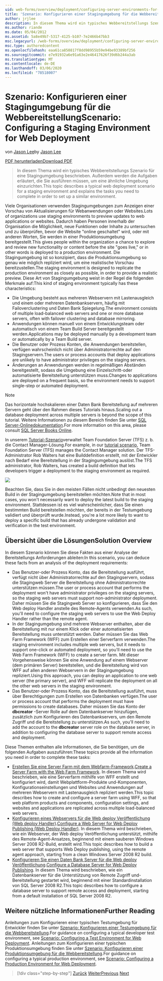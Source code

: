 ```yaml
---
uid: web-forms/overview/deployment/configuring-server-environments-for-web-deployment/scenario-configuring-a-staging-environment-for-web-deployment
title: 'Szenario: Konfigurieren einer Stagingumgebung für die Webbereitstellung | Microsoft-Dokumentation'
author: jrjlee
description: In diesem Thema wird ein typisches Webbereitstellungs Szenario für eine Stagingumgebung beschrieben, und es werden die Aufgaben erläutert, die Sie ausführen müssen, um eine ähnliche env einzurichten...
ms.author: riande
ms.date: 05/04/2012
ms.assetid: 5a8e49b7-5317-4125-b107-7e2466b47bb3
msc.legacyurl: /web-forms/overview/deployment/configuring-server-environments-for-web-deployment/scenario-configuring-a-staging-environment-for-web-deployment
msc.type: authoredcontent
ms.openlocfilehash: eaa61ca850817f8dd98955b59e94be93389bf256
ms.sourcegitcommit: e7e91932a6e91a63e2e46417626f39d6b244a3ab
ms.translationtype: MT
ms.contentlocale: de-DE
ms.lasthandoff: 03/06/2020
ms.locfileid: "78518007"
---
```

# <a name="scenario-configuring-a-staging-environment-for-web-deployment"></a><span data-ttu-id="704e0-103">Szenario: Konfigurieren einer Stagingumgebung für die Webbereitstellung</span><span class="sxs-lookup"><span data-stu-id="704e0-103">Scenario: Configuring a Staging Environment for Web Deployment</span></span>

<span data-ttu-id="704e0-104">von [Jason Lee](https://github.com/jrjlee)</span><span class="sxs-lookup"><span data-stu-id="704e0-104">by [Jason Lee](https://github.com/jrjlee)</span></span>

[<span data-ttu-id="704e0-105">PDF herunterladen</span><span class="sxs-lookup"><span data-stu-id="704e0-105">Download PDF</span></span>](https://msdnshared.blob.core.windows.net/media/MSDNBlogsFS/prod.evol.blogs.msdn.com/CommunityServer.Blogs.Components.WeblogFiles/00/00/00/63/56/8130.DeployingWebAppsInEnterpriseScenarios.pdf)

> <span data-ttu-id="704e0-106">In diesem Thema wird ein typisches Webbereitstellungs Szenario für eine Stagingumgebung beschrieben. Außerdem werden die Aufgaben erläutert, die Sie ausführen müssen, um eine ähnliche Umgebung einzurichten.</span><span class="sxs-lookup"><span data-stu-id="704e0-106">This topic describes a typical web deployment scenario for a staging environment and explains the tasks you need to complete in order to set up a similar environment.</span></span>

<span data-ttu-id="704e0-107">Viele Organisationen verwenden Stagingumgebungen zum Anzeigen einer Vorschau von Aktualisierungen für Webanwendungen oder Websites.</span><span class="sxs-lookup"><span data-stu-id="704e0-107">Lots of organizations use staging environments to preview updates to web applications or websites.</span></span> <span data-ttu-id="704e0-108">Dadurch haben Personen innerhalb der Organisation die Möglichkeit, neue Funktionen oder Inhalte zu untersuchen und zu überprüfen, bevor die Website "online geschaltet" wird, oder mit anderen Worten, Sie werden in einer Produktionsumgebung bereitgestellt.</span><span class="sxs-lookup"><span data-stu-id="704e0-108">This gives people within the organization a chance to explore and review new functionality or content before the site "goes live," or in other words is deployed to a production environment.</span></span> <span data-ttu-id="704e0-109">Die Stagingumgebung ist so konzipiert, dass die Produktionsumgebung so genau wie möglich repliziert wird, um eine realistische Vorschau bereitzustellen.</span><span class="sxs-lookup"><span data-stu-id="704e0-109">The staging environment is designed to replicate the production environment as closely as possible, in order to provide a realistic preview.</span></span> <span data-ttu-id="704e0-110">Diese Art von Stagingumgebung weist in der Regel die folgenden Merkmale auf:</span><span class="sxs-lookup"><span data-stu-id="704e0-110">This kind of staging environment typically has these characteristics:</span></span>

- <span data-ttu-id="704e0-111">Die Umgebung besteht aus mehreren Webservern mit Lastenausgleich und einem oder mehreren Datenbankservern, häufig mit Failoverclustering und Daten Bank Spiegelung.</span><span class="sxs-lookup"><span data-stu-id="704e0-111">The environment consists of multiple load-balanced web servers and one or more database servers, often with failover clustering and database mirroring.</span></span>
- <span data-ttu-id="704e0-112">Anwendungen können manuell von einem Entwicklungsteam oder automatisch von einem Team Build Server bereitgestellt werden.</span><span class="sxs-lookup"><span data-stu-id="704e0-112">Applications may be deployed manually by a development team or automatically by a Team Build server.</span></span>
- <span data-ttu-id="704e0-113">Die Benutzer oder Prozess Konten, die Anwendungen bereitstellen, verfügen wahrscheinlich nicht über Administratorrechte auf den Stagingservern.</span><span class="sxs-lookup"><span data-stu-id="704e0-113">The users or process accounts that deploy applications are unlikely to have administrator privileges on the staging servers.</span></span>
- <span data-ttu-id="704e0-114">Änderungen an Anwendungen werden in regelmäßigen Abständen bereitgestellt, sodass die Umgebung eine Einzelschritt-oder automatisierte Bereitstellung unterstützen muss.</span><span class="sxs-lookup"><span data-stu-id="704e0-114">Changes to applications are deployed on a frequent basis, so the environment needs to support single-step or automated deployment.</span></span>

> [!NOTE]
> <span data-ttu-id="704e0-115">Das horizontale hochskalieren einer Daten Bank Bereitstellung auf mehreren Servern geht über den Rahmen dieses Tutorials hinaus.</span><span class="sxs-lookup"><span data-stu-id="704e0-115">Scaling out a database deployment across multiple servers is beyond the scope of this tutorial.</span></span> <span data-ttu-id="704e0-116">Weitere Informationen zu diesem Bereich finden Sie unter [SQL Server-Onlinedokumentation](https://technet.microsoft.com/library/ms130214.aspx).</span><span class="sxs-lookup"><span data-stu-id="704e0-116">For more information on this area, please consult [SQL Server Books Online](https://technet.microsoft.com/library/ms130214.aspx).</span></span>

<span data-ttu-id="704e0-117">In unserem [Tutorial-Szenario](../deploying-web-applications-in-enterprise-scenarios/enterprise-web-deployment-scenario-overview.md)verwaltet Team Foundation Server (TFS) z. b. die Contact Manager-Lösung.</span><span class="sxs-lookup"><span data-stu-id="704e0-117">For example, in our [tutorial scenario](../deploying-web-applications-in-enterprise-scenarios/enterprise-web-deployment-scenario-overview.md), Team Foundation Server (TFS) manages the Contact Manager solution.</span></span> <span data-ttu-id="704e0-118">Der TFS-Administrator Rob Walters hat eine Builddefinition erstellt, mit der Entwickler nach Bedarf eine Bereitstellung in der Stagingumgebung auslöst.</span><span class="sxs-lookup"><span data-stu-id="704e0-118">The TFS administrator, Rob Walters, has created a build definition that lets developers trigger a deployment to the staging environment as required.</span></span>

![](scenario-configuring-a-staging-environment-for-web-deployment/_static/image1.png)

<span data-ttu-id="704e0-119">Beachten Sie, dass Sie in den meisten Fällen nicht unbedingt den neuesten Build in der Stagingumgebung bereitstellen möchten.</span><span class="sxs-lookup"><span data-stu-id="704e0-119">Note that in most cases, you won't necessarily want to deploy the latest build to the staging environment.</span></span> <span data-ttu-id="704e0-120">Stattdessen ist es viel wahrscheinlicher, dass Sie einen bestimmten Build bereitstellen möchten, der bereits in der Testumgebung validiert und überprüft wurde.</span><span class="sxs-lookup"><span data-stu-id="704e0-120">Instead, you're a lot more likely to want to deploy a specific build that has already undergone validation and verification in the test environment.</span></span>

## <a name="solution-overview"></a><span data-ttu-id="704e0-121">Übersicht über die Lösungen</span><span class="sxs-lookup"><span data-stu-id="704e0-121">Solution Overview</span></span>

<span data-ttu-id="704e0-122">In diesem Szenario können Sie diese Fakten aus einer Analyse der Bereitstellungs Anforderungen ableiten:</span><span class="sxs-lookup"><span data-stu-id="704e0-122">In this scenario, you can deduce these facts from an analysis of the deployment requirements:</span></span>

- <span data-ttu-id="704e0-123">Das Benutzer-oder Prozess Konto, das die Bereitstellung ausführt, verfügt nicht über Administratorrechte auf den Stagingservern, sodass die Stagingweb Server die Bereitstellung ohne Administratorrechte unterstützen müssen.</span><span class="sxs-lookup"><span data-stu-id="704e0-123">The user or process account that performs the deployment won't have administrator privileges on the staging servers, so the staging web servers must support non-administrator deployment.</span></span> <span data-ttu-id="704e0-124">Daher müssen Sie die Stagingweb Server so konfigurieren, dass Sie den Web deploy Handler anstelle des Remote-Agents verwenden.</span><span class="sxs-lookup"><span data-stu-id="704e0-124">As such, you'll need to configure the staging web servers to use the Web Deploy Handler rather than the remote agent.</span></span>
- <span data-ttu-id="704e0-125">In der Stagingumgebung sind mehrere Webserver enthalten, aber die Bereitstellung mit nur einem Klick oder einer automatisierten Bereitstellung muss unterstützt werden. Daher müssen Sie das Web Farm Framework (WFF) zum Erstellen einer Serverfarm verwenden.</span><span class="sxs-lookup"><span data-stu-id="704e0-125">The staging environment includes multiple web servers, but it needs to support one-click or automated deployment, so you'll need to use the Web Farm Framework (WFF) to create a server farm.</span></span> <span data-ttu-id="704e0-126">Mit dieser Vorgehensweise können Sie eine Anwendung auf einem Webserver (dem primären Server) bereitstellen, und die Bereitstellung wird von WFF auf allen anderen Webservern in der Stagingumgebung repliziert.</span><span class="sxs-lookup"><span data-stu-id="704e0-126">Using this approach, you can deploy an application to one web server (the primary server), and WFF will replicate the deployment on all the other web servers in the staging environment.</span></span>
- <span data-ttu-id="704e0-127">Das Benutzer-oder Prozess Konto, das die Bereitstellung ausführt, muss über Berechtigungen zum Erstellen von Datenbanken verfügen.</span><span class="sxs-lookup"><span data-stu-id="704e0-127">The user or process account that performs the deployment must have permissions to create databases.</span></span> <span data-ttu-id="704e0-128">Daher müssen Sie das Konto der **dbcreator** -Server Rolle auf dem Datenbankserver hinzufügen, zusätzlich zum Konfigurieren des Datenbankservers, um den Remote Zugriff und die Bereitstellung zu unterstützen.</span><span class="sxs-lookup"><span data-stu-id="704e0-128">As such, you'll need to add the account to the **dbcreator** server role on the database server, in addition to configuring the database server to support remote access and deployment.</span></span>

<span data-ttu-id="704e0-129">Diese Themen enthalten alle Informationen, die Sie benötigen, um die folgenden Aufgaben auszuführen:</span><span class="sxs-lookup"><span data-stu-id="704e0-129">These topics provide all the information you need in order to complete these tasks:</span></span>

- <span data-ttu-id="704e0-130">[Erstellen Sie eine Server Farm mit dem Webfarm-Framework](creating-a-server-farm-with-the-web-farm-framework.md).</span><span class="sxs-lookup"><span data-stu-id="704e0-130">[Create a Server Farm with the Web Farm Framework](creating-a-server-farm-with-the-web-farm-framework.md).</span></span> <span data-ttu-id="704e0-131">In diesem Thema wird beschrieben, wie eine Serverfarm mithilfe von WFF erstellt und konfiguriert wird, damit Webplattform-Produkte und-Komponenten, Konfigurationseinstellungen und Websites und Anwendungen auf mehreren Webservern mit Lastenausgleich repliziert werden.</span><span class="sxs-lookup"><span data-stu-id="704e0-131">This topic describes how to create and configure a server farm using WFF, so that web platform products and components, configuration settings, and websites and applications are replicated across multiple load-balanced web servers.</span></span>
- <span data-ttu-id="704e0-132">[Konfigurieren eines Webservers für die Web deploy Veröffentlichung (Web deploy Handler)](configuring-a-web-server-for-web-deploy-publishing-web-deploy-handler.md).</span><span class="sxs-lookup"><span data-stu-id="704e0-132">[Configure a Web Server for Web Deploy Publishing (Web Deploy Handler)](configuring-a-web-server-for-web-deploy-publishing-web-deploy-handler.md).</span></span> <span data-ttu-id="704e0-133">In diesem Thema wird beschrieben, wie ein Webserver, der Web deploy Veröffentlichung unterstützt, mithilfe des Remote-Agent-Ansatzes, beginnend mit einem sauberen Windows Server 2008 R2-Build, erstellt wird.</span><span class="sxs-lookup"><span data-stu-id="704e0-133">This topic describes how to build a web server that supports Web Deploy publishing, using the remote agent approach, starting from a clean Windows Server 2008 R2 build.</span></span>
- <span data-ttu-id="704e0-134">[Konfigurieren Sie einen Daten Bank Server für die Web deploy Veröffentlichung](configuring-a-database-server-for-web-deploy-publishing.md).</span><span class="sxs-lookup"><span data-stu-id="704e0-134">[Configure a Database Server for Web Deploy Publishing](configuring-a-database-server-for-web-deploy-publishing.md).</span></span> <span data-ttu-id="704e0-135">In diesem Thema wird beschrieben, wie ein Datenbankserver für die Unterstützung von Remote Zugriff und-Bereitstellung gestartet wird, beginnend mit einer Standardinstallation von SQL Server 2008 R2.</span><span class="sxs-lookup"><span data-stu-id="704e0-135">This topic describes how to configure a database server to support remote access and deployment, starting from a default installation of SQL Server 2008 R2.</span></span>

## <a name="further-reading"></a><span data-ttu-id="704e0-136">Weitere nützliche Informationen</span><span class="sxs-lookup"><span data-stu-id="704e0-136">Further Reading</span></span>

<span data-ttu-id="704e0-137">Anleitungen zum Konfigurieren einer typischen Testumgebung für Entwickler finden Sie unter [Szenario: Konfigurieren einer Testumgebung für die Webbereitstellung](scenario-configuring-a-test-environment-for-web-deployment.md).</span><span class="sxs-lookup"><span data-stu-id="704e0-137">For guidance on configuring a typical developer test environment, see [Scenario: Configuring a Test Environment for Web Deployment](scenario-configuring-a-test-environment-for-web-deployment.md).</span></span> <span data-ttu-id="704e0-138">Anleitungen zum Konfigurieren einer typischen Produktionsumgebung finden Sie unter [Szenario: Konfigurieren einer Produktionsumgebung für die Webbereitstellung](scenario-configuring-a-production-environment-for-web-deployment.md).</span><span class="sxs-lookup"><span data-stu-id="704e0-138">For guidance on configuring a typical production environment, see [Scenario: Configuring a Production Environment for Web Deployment](scenario-configuring-a-production-environment-for-web-deployment.md).</span></span>

> [!div class="step-by-step"]
> <span data-ttu-id="704e0-139">[Zurück](scenario-configuring-a-test-environment-for-web-deployment.md)
> [Weiter](scenario-configuring-a-production-environment-for-web-deployment.md)</span><span class="sxs-lookup"><span data-stu-id="704e0-139">[Previous](scenario-configuring-a-test-environment-for-web-deployment.md)
[Next](scenario-configuring-a-production-environment-for-web-deployment.md)</span></span>
